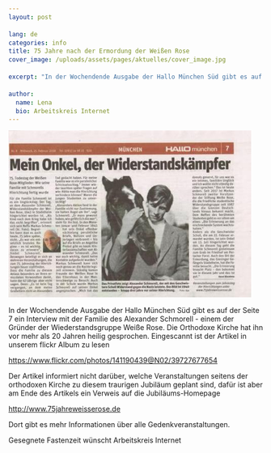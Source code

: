 ```yaml
---
layout: post

lang: de
categories: info
title: 75 Jahre nach der Ermordung der Weißen Rose
cover_image: /uploads/assets/pages/aktuelles/cover_image.jpg

excerpt: "In der Wochendende Ausgabe der Hallo München Süd gibt es auf der Seite 7 ein Interview mit der Familie des Alexander Schmorell - einem der Gründer der Wiederstandsgruppe Weiße Rose. Die Orthodoxe Kirche hat ihn vor mehr als 20 Jahren heilig gesprochen. Eingescannt ist der Artikel in unserem flickr Album zu lesen ..."

author:
  name: Lena
  bio: Arbeitskreis Internet
---
```

![/uploads/media/2018/weisse_rose.jpg](/uploads/media/2018/weisse_rose.jpg)

In der Wochendende Ausgabe der Hallo München Süd gibt es auf der Seite 7 ein Interview mit der Familie des Alexander Schmorell - einem der Gründer der Wiederstandsgruppe Weiße Rose. Die Orthodoxe Kirche hat ihn vor mehr als 20 Jahren heilig gesprochen. Eingescannt ist der Artikel in unserem flickr Album zu lesen

https://www.flickr.com/photos/141190439@N02/39727677654

Der Artikel informiert nicht darüber, welche Veranstaltungen seitens der orthodoxen Kirche zu diesem traurigen Jubiläum geplant sind, dafür ist aber am Ende des Artikels ein Verweis auf die Jubiläums-Homepage

http://www.75jahreweisserose.de

Dort gibt es mehr Informationen über alle Gedenkveranstaltungen.

Gesegnete Fastenzeit wünscht
Arbeitskreis Internet

